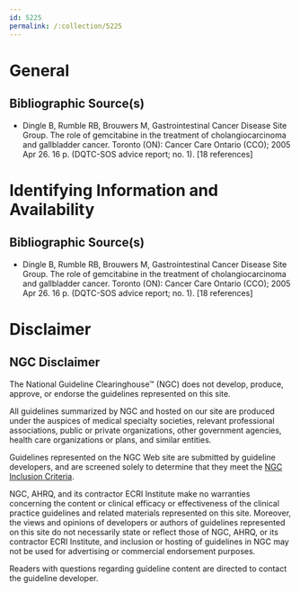 ```yaml
---
id: 5225
permalink: /:collection/5225
---
```


# General

## Bibliographic Source(s)

- Dingle B, Rumble RB, Brouwers M, Gastrointestinal Cancer Disease Site Group. The role of gemcitabine in the treatment of cholangiocarcinoma and gallbladder cancer. Toronto (ON): Cancer Care Ontario (CCO); 2005 Apr 26. 16 p. (DQTC-SOS advice report; no. 1). [18 references]

# Identifying Information and Availability

## Bibliographic Source(s)

- Dingle B, Rumble RB, Brouwers M, Gastrointestinal Cancer Disease Site Group. The role of gemcitabine in the treatment of cholangiocarcinoma and gallbladder cancer. Toronto (ON): Cancer Care Ontario (CCO); 2005 Apr 26. 16 p. (DQTC-SOS advice report; no. 1). [18 references]

# Disclaimer

## NGC Disclaimer

The National Guideline Clearinghouse™ (NGC) does not develop, produce, approve, or endorse the guidelines represented on this site.

All guidelines summarized by NGC and hosted on our site are produced under the auspices of medical specialty societies, relevant professional associations, public or private organizations, other government agencies, health care organizations or plans, and similar entities.

Guidelines represented on the NGC Web site are submitted by guideline developers, and are screened solely to determine that they meet the [NGC Inclusion Criteria](/help-and-about/summaries/inclusion-criteria).

NGC, AHRQ, and its contractor ECRI Institute make no warranties concerning the content or clinical efficacy or effectiveness of the clinical practice guidelines and related materials represented on this site. Moreover, the views and opinions of developers or authors of guidelines represented on this site do not necessarily state or reflect those of NGC, AHRQ, or its contractor ECRI Institute, and inclusion or hosting of guidelines in NGC may not be used for advertising or commercial endorsement purposes.

Readers with questions regarding guideline content are directed to contact the guideline developer.

